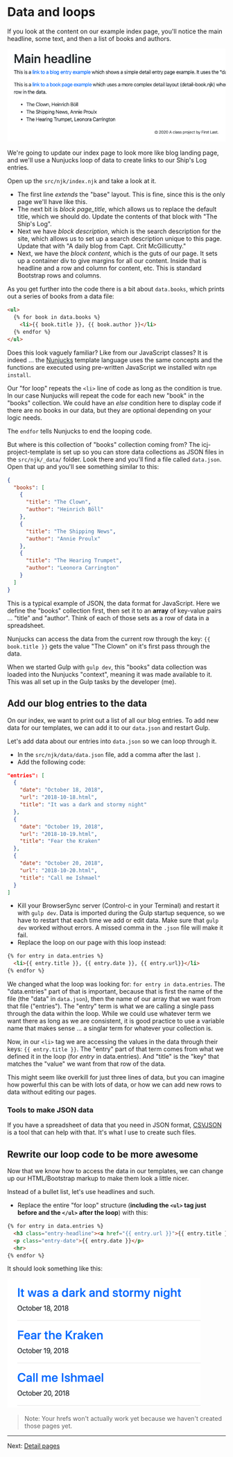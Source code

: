 # Data and loops

If you look at the content on our example index page, you'll notice the main headline, some text, and then a list of books and authors.

![index content block](../images/static-index-content.png)

We're going to update our index page to look more like blog landing page, and we'll use a Nunjucks loop of data to create links to our Ship's Log entries.

Open up the `src/njk/index.njk` and take a look at it.

- The first line _extends_ the "base" layout. This is fine, since this is the only page we'll have like this.
- The next bit is _block page\_title_, which allows us to replace the default title, which we should do. Update the contents of that block with "The Ship's Log".
- Next we have _block description_, which is the search description for the site, which allows us to set up a search description unique to this page. Update that with "A daily blog from Capt. Crit McGillicutty."
- Next, we have the _block content_, which is the guts of our page. It sets up a container div to give margins for all our content. Inside that is headline and a row and column for content, etc. This is standard Bootstrap rows and columns.

As you get further into the code there is a bit about `data.books`, which prints out a series of books from a data file:

```html
<ul>
  {% for book in data.books %}
    <li>{{ book.title }}, {{ book.author }}</li>
  {% endfor %}
</ul>
```

Does this look vaguely familiar? Like from our JavaScript classes? It is indeed ... the [Nunjucks](https://mozilla.github.io/nunjucks/templating.html) template language uses the same concepts and the functions are executed using pre-written JavaScript we installed witn `npm install`.

Our "for loop" repeats the `<li>` line of code as long as the condition is true. In our case Nunjucks will repeat the code for each new "book" in the "books" collection. We could have an _else_ condition here to display code if there are no books in our data, but they are optional depending on your logic needs.

The `endfor` tells Nunjucks to end the looping code.

But where is this collection of "books" collection coming from? The icj-project-template is set up so you can store data collections as JSON files in the `src/njk/_data/` folder. Look there and you'll find a file called `data.json`. Open that up and you'll see something similar to this:

```json
{
  "books": [
    {
      "title": "The Clown",
      "author": "Heinrich Böll"
    },
    {
      "title": "The Shipping News",
      "author": "Annie Proulx"
    },
    {
      "title": "The Hearing Trumpet",
      "author": "Leonora Carrington"
    }
  ]
}
```

This is a typical example of JSON, the data format for JavaScript. Here we define the "books" collection first, then set it to an **array** of key-value pairs ... "title" and "author". Think of each of those sets as a row of data in a spreadsheet.

Nunjucks can access the data from the current row through the key: `{{ book.title }}` gets the value "The Clown" on it's first pass through the data.

When we started Gulp with `gulp dev`, this "books" data collection was loaded into the Nunjucks "context", meaning it was made available to it. This was all set up in the Gulp tasks by the developer (me).

## Add our blog entries to the data

On our index, we want to print out a list of all our blog entries. To add new data for our templates, we can add it to our `data.json` and restart Gulp.

Let's add data about our entries into `data.json` so we can loop through it.

- In the `src/njk/data/data.json` file, add a comma after the last `]`.
- Add the following code:

```json
"entries": [
  {
    "date": "October 18, 2018",
    "url": "2018-10-18.html",
    "title": "It was a dark and stormy night"
  },
  {
    "date": "October 19, 2018",
    "url": "2018-10-19.html",
    "title": "Fear the Kraken"
  },
  {
    "date": "October 20, 2018",
    "url": "2018-10-20.html",
    "title": "Call me Ishmael"
  }
]
```

- Kill your BrowserSync server (Control-c in your Terminal) and restart it with `gulp dev`. Data is imported during the Gulp startup sequence, so we have to restart that each time we add or edit data. Make sure that `gulp dev` worked without errors. A missed comma in the `.json` file will make it fail.
- Replace the loop on our page with this loop instead:

```html
{% for entry in data.entries %}
  <li>{{ entry.title }}, {{ entry.date }}, {{ entry.url}}</li>
{% endfor %}
```

We changed what the loop was looking for: `for entry in data.entries`. The "data.entries" part of that is important, because that is first the name of the file (the "data" in `data.json`), then the name of our array that we want from that file ("entries"). The "entry" term is what we are calling a single pass through the data within the loop. While we could use whatever term we want there as long as we are consistent, it is good practice to use a variable name that makes sense ... a singlar term for whatever your collection is.

Now, in our `<li>` tag we are accessing the values in the data through their keys: `{{ entry.title }}`. The "entry" part of that term comes from what we defined it in the loop (for _entry_ in data.entries). And "title" is the "key" that matches the "value" we want from that row of the data.

This might seem like overkill for just three lines of data, but you can imagine how powerful this can be with lots of data, or how we can add new rows to data without editing our pages.

### Tools to make JSON data

If you have a spreadsheet of data that you need in JSON format, [CSVJSON](https://www.csvjson.com/) is a tool that can help with that. It's what I use to create such files.

## Rewrite our loop code to be more awesome

Now that we know how to access the data in our templates, we can change up our HTML/Bootstrap markup to make them look a little nicer.

Instead of a bullet list, let's use headlines and such.

- Replace the entire "for loop" structure (**including the `<ul>` tag just before and the `</ul>` after the loop**) with this:

```html
{% for entry in data.entries %}
  <h3 class="entry-headline"><a href="{{ entry.url }}">{{ entry.title }}</a></h3>
  <p class="entry-date">{{ entry.date }}</p>
  <hr>
{% endfor %}
```

It should look something like this:

![healdine stack](../images/static-headline-stack.png)

> Note: Your hrefs won't actually work yet because we haven't created those pages yet.

---

Next: [Detail pages](static-04-detail.md)